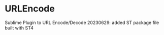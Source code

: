 URLEncode
=========
Sublime Plugin to URL Encode/Decode
20230629: added ST package file built with ST4
